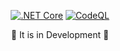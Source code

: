 <div align="center">

[![.NET Core](https://github.com/guilhermelinosp/auth-support-hub-api/actions/workflows/dotnet.yml/badge.svg)](https://github.com/guilhermelinosp/auth-support-hub-api/actions/workflows/dotnet.yml) [![CodeQL](https://github.com/guilhermelinosp/auth-support-hub-api/actions/workflows/codeql.yml/badge.svg)](https://github.com/guilhermelinosp/auth-support-hub-api/actions/workflows/codeql.yml)
  
<p>🚧 It is in Development 🚧</p>
</div>
